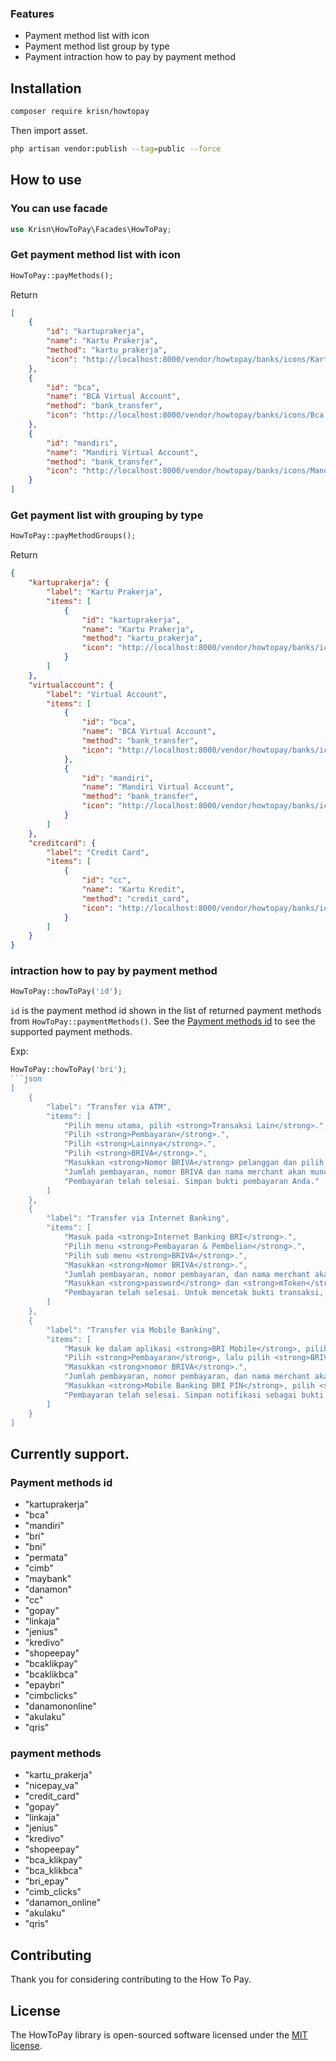 ### Features 

- Payment method list with icon
- Payment method list group by type
- Payment intraction how to pay by payment method


## Installation

```bash
composer require krisn/howtopay
```
Then import asset.
```bash
php artisan vendor:publish --tag=public --force
```


## How to use

### You can use facade 
```php
use Krisn\HowToPay\Facades\HowToPay;
```

### Get payment method list with icon

```php
HowToPay::payMethods();
```
Return
```json
[
    {
        "id": "kartuprakerja",
        "name": "Kartu Prakerja",
        "method": "kartu_prakerja",
        "icon": "http://localhost:8000/vendor/howtopay/banks/icons/Kartuprakerja.png"
    },
    {
        "id": "bca",
        "name": "BCA Virtual Account",
        "method": "bank_transfer",
        "icon": "http://localhost:8000/vendor/howtopay/banks/icons/Bca.png"
    },
    {
        "id": "mandiri",
        "name": "Mandiri Virtual Account",
        "method": "bank_transfer",
        "icon": "http://localhost:8000/vendor/howtopay/banks/icons/Mandiri.png"
    }
]
```

### Get payment list with grouping by type

```php
HowToPay::payMethodGroups();
```
Return
```json
{
    "kartuprakerja": {
        "label": "Kartu Prakerja",
        "items": [
            {
                "id": "kartuprakerja",
                "name": "Kartu Prakerja",
                "method": "kartu_prakerja",
                "icon": "http://localhost:8000/vendor/howtopay/banks/icons/Kartuprakerja.png"
            }
        ]
    },
    "virtualaccount": {
        "label": "Virtual Account",
        "items": [
            {
                "id": "bca",
                "name": "BCA Virtual Account",
                "method": "bank_transfer",
                "icon": "http://localhost:8000/vendor/howtopay/banks/icons/Bca.png"
            },
            {
                "id": "mandiri",
                "name": "Mandiri Virtual Account",
                "method": "bank_transfer",
                "icon": "http://localhost:8000/vendor/howtopay/banks/icons/Mandiri.png"
            }
        ]
    },
    "creditcard": {
        "label": "Credit Card",
        "items": [
            {
                "id": "cc",
                "name": "Kartu Kredit",
                "method": "credit_card",
                "icon": "http://localhost:8000/vendor/howtopay/banks/icons/Mastercard.png"
            }
        ]
    }
}
```

### intraction how to pay by payment method

```php
HowToPay::howToPay('id');
```
`id` is the payment method id shown in the list of returned payment methods
from `HowToPay::paymentMethods()`. 
See the [Payment methods id](#payment-methods-id) to see the supported payment methods.

Exp: 
```php
HowToPay::howToPay('bri');
```json
[
    {
        "label": "Transfer via ATM",
        "items": [
            "Pilih menu utama, pilih <strong>Transaksi Lain</strong>.",
            "Pilih <strong>Pembayaran</strong>.",
            "Pilih <strong>Lainnya</strong>.",
            "Pilih <strong>BRIVA</strong>.",
            "Masukkan <strong>Nomor BRIVA</strong> pelanggan dan pilih <strong>Benar</strong>.",
            "Jumlah pembayaran, nomor BRIVA dan nama merchant akan muncul pada halaman konfirmasi pembayaran. Jika informasi yang dicantumkan benar, pilih <strong>Ya</strong>.",
            "Pembayaran telah selesai. Simpan bukti pembayaran Anda."
        ]
    },
    {
        "label": "Transfer via Internet Banking",
        "items": [
            "Masuk pada <strong>Internet Banking BRI</strong>.",
            "Pilih menu <strong>Pembayaran & Pembelian</strong>.",
            "Pilih sub menu <strong>BRIVA</strong>.",
            "Masukkan <strong>Nomor BRIVA</strong>.",
            "Jumlah pembayaran, nomor pembayaran, dan nama merchant akan muncul pada halaman konfirmasi pembayaran. Jika informasi yang dicantumkan benar, pilih <strong>Kirim</strong>.",
            "Masukkan <strong>password</strong> dan <strong>mToken</strong>, pilih <strong>Kirim</strong>.",
            "Pembayaran telah selesai. Untuk mencetak bukti transaksi, pilih <strong>Cetak</strong>."
        ]
    },
    {
        "label": "Transfer via Mobile Banking",
        "items": [
            "Masuk ke dalam aplikasi <strong>BRI Mobile</strong>, pilih <strong>Mobile Banking BRI</strong>.",
            "Pilih <strong>Pembayaran</strong>, lalu pilih <strong>BRIVA</strong>.",
            "Masukkan <strong>nomor BRIVA</strong>.",
            "Jumlah pembayaran, nomor pembayaran, dan nama merchant akan muncul pada halaman konfirmasi pembayaran. Jika informasi yang dicantumkan benar, pilih <strong>Continue</strong>.",
            "Masukkan <strong>Mobile Banking BRI PIN</strong>, pilih <strong>Ok.</strong>.",
            "Pembayaran telah selesai. Simpan notifikasi sebagai bukti pembayaran."
        ]
    }
]
```

## Currently support.

### Payment methods id
- "kartuprakerja"
- "bca"
- "mandiri"
- "bri"
- "bni"
- "permata"
- "cimb"
- "maybank"
- "danamon"
- "cc"
- "gopay"
- "linkaja"
- "jenius"
- "kredivo"
- "shopeepay"
- "bcaklikpay"
- "bcaklikbca"
- "epaybri"
- "cimbclicks"
- "danamononline"
- "akulaku"
- "qris"

### payment methods
- "kartu_prakerja"
- "nicepay_va"
- "credit_card"
- "gopay"
- "linkaja"
- "jenius"
- "kredivo"
- "shopeepay"
- "bca_klikpay"
- "bca_klikbca"
- "bri_epay"
- "cimb_clicks"
- "danamon_online"
- "akulaku"
- "qris"

## Contributing
Thank you for considering contributing to the How To Pay.

## License
The HowToPay library is open-sourced software licensed under the [MIT license](https://opensource.org/licenses/MIT).